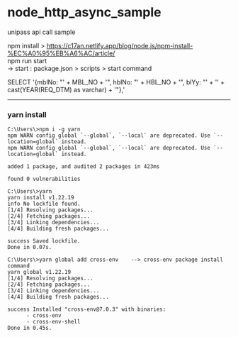 # node_http_async_sample
  
unipass api call sample  
  
npm install > https://c17an.netlify.app/blog/node.js/npm-install-%EC%A0%95%EB%A6%AC/article/  
npm run start  
 -> start : package.json > scripts > start command  
  
SELECT '{mblNo: "' + MBL_NO + '", hblNo: "' + HBL_NO + '", blYy: "' + '' + cast(YEAR(REQ_DTM) as varchar) + '"},'
  

---


### yarn install
```
C:\Users\>npm i -g yarn
npm WARN config global `--global`, `--local` are deprecated. Use `--location=global` instead.
npm WARN config global `--global`, `--local` are deprecated. Use `--location=global` instead.

added 1 package, and audited 2 packages in 423ms

found 0 vulnerabilities

C:\Users\>yarn
yarn install v1.22.19
info No lockfile found.
[1/4] Resolving packages...
[2/4] Fetching packages...
[3/4] Linking dependencies...
[4/4] Building fresh packages...

success Saved lockfile.
Done in 0.07s.

C:\Users\>yarn global add cross-env    --> cross-env package install command
yarn global v1.22.19
[1/4] Resolving packages...
[2/4] Fetching packages...
[3/4] Linking dependencies...
[4/4] Building fresh packages...

success Installed "cross-env@7.0.3" with binaries:
      - cross-env
      - cross-env-shell
Done in 0.45s.

```


